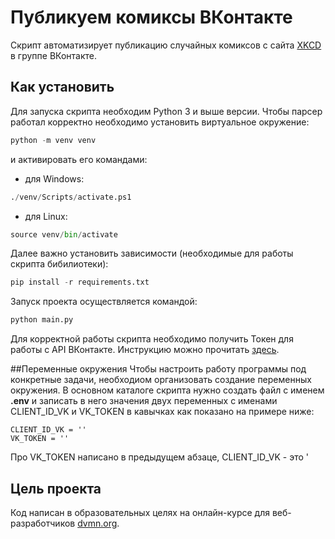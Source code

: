 # Публикуем комиксы ВКонтакте
Скрипт автоматизирует публикацию случайных комиксов с сайта [XKCD](https://xkcd.com/) в группе ВКонтакте.

## Как установить
Для запуска скрипта необходим Python 3 и выше версии.
Чтобы парсер работал корректно необходимо установить виртуальное окружение:
```python
python -m venv venv

```
и активировать его командами:
- для Windows:
```python
./venv/Scripts/activate.ps1
```
- для Linux:
```python
source venv/bin/activate
```
Далее важно установить зависимости (необходимые для работы скрипта бибилиотеки):
```python
pip install -r requirements.txt
```
Запуск проекта осуществляется командой:
```python
python main.py
```
Для корректной работы скрипта необходимо получить Токен для работы с API ВКонтакте. Инструкцию можно прочитать [здесь](https://vk.com/dev/implicit_flow_user). 

##Переменные окружения
Чтобы настроить работу программы под конкретные задачи, необходиом организовать создание переменных окружения. В основном каталоге скрипта нужно создать файл с именем **.env** и записать в него значения двух переменных с именами CLIENT_ID_VK и VK_TOKEN в кавычках как показано на примере ниже:
```angular2html
CLIENT_ID_VK = ''
VK_TOKEN = ''
```
Про VK_TOKEN написано в предыдущем абзаце, CLIENT_ID_VK - это '
## Цель проекта
Код написан в образовательных целях на онлайн-курсе для 
веб-разработчиков [dvmn.org](https://dvmn.org/).